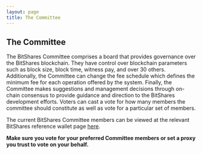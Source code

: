 ```yaml
---
layout: page
title: The Committee
---
```

## The Committee
The BitShares Committee comprises a board that provides governance over the BitShares blockchain. They have control over blockchain parameters such as block size, block time, witness pay, and over 30 others. Additionally, the Committee can change the fee schedule which defines the minimum fee for each operation offered by the system. Finally, the Committee makes suggestions and management decisions through on-chain consensus to provide guidance and direction to the BitShares development efforts. Voters can cast a vote for how many members the committee should constitute as well as vote for a particular set of members.


The current BitShares Committee members can be viewed at the relevant BitShares reference wallet page [here](https://wallet.bitshares.org/#/explorer/committee-members).

**Make sure you vote for your preferred Committee members or set a proxy you trust to vote on your behalf.**